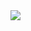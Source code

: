 <div>
  <img src="{{site.baseurl}}/images/wheele.jpg" id="wheel">
</div>


<script>
 // const image = document.getElementById('wheel');
 // 
</script>

<script>
    const image = document.getElementById('wheel');
    image.animate({
    rotation: 90,
    duration: 1000
    });
    image.addEventListener('click', () => {
    var rando;
    rando = Math.floor(Math.random()*3);
    if (rando == 0)
    {
      image.src = "{{site.baseurl}}/images/hat.png";
    } else if (rando == 1)
    {
      image.src = "{{site.baseurl}}/images/shirt.jpg";
    } else {
      image.src = "{{site.baseurl}}/images/bottle.jpg";
    }
   setTimeout(function() {
   image.src = "{{site.baseurl}}/images/wheele.jpg";
}, 3000);
  });
</script>
